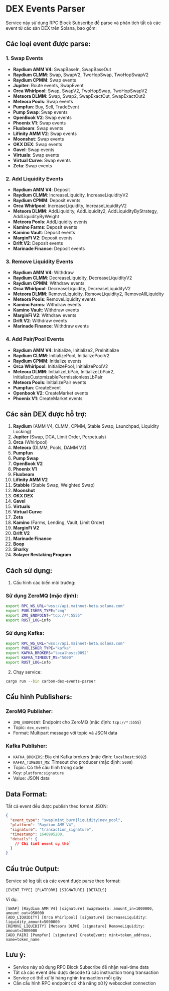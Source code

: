 # DEX Events Parser

Service này sử dụng RPC Block Subscribe để parse và phân tích tất cả các event từ các sàn DEX trên Solana, bao gồm:

## Các loại event được parse:

### 1. Swap Events
- **Raydium AMM V4**: SwapBaseIn, SwapBaseOut
- **Raydium CLMM**: Swap, SwapV2, TwoHopSwap, TwoHopSwapV2
- **Raydium CPMM**: Swap events
- **Jupiter**: Route events, SwapEvent
- **Orca Whirlpool**: Swap, SwapV2, TwoHopSwap, TwoHopSwapV2
- **Meteora DLMM**: Swap, Swap2, SwapExactOut, SwapExactOut2
- **Meteora Pools**: Swap events
- **Pumpfun**: Buy, Sell, TradeEvent
- **Pump Swap**: Swap events
- **OpenBook V2**: Swap events
- **Phoenix V1**: Swap events
- **Fluxbeam**: Swap events
- **Lifinity AMM V2**: Swap events
- **Moonshot**: Swap events
- **OKX DEX**: Swap events
- **Gavel**: Swap events
- **Virtuals**: Swap events
- **Virtual Curve**: Swap events
- **Zeta**: Swap events

### 2. Add Liquidity Events
- **Raydium AMM V4**: Deposit
- **Raydium CLMM**: IncreaseLiquidity, IncreaseLiquidityV2
- **Raydium CPMM**: Deposit events
- **Orca Whirlpool**: IncreaseLiquidity, IncreaseLiquidityV2
- **Meteora DLMM**: AddLiquidity, AddLiquidity2, AddLiquidityByStrategy, AddLiquidityByWeight
- **Meteora Pools**: AddLiquidity events
- **Kamino Farms**: Deposit events
- **Kamino Vault**: Deposit events
- **MarginFi V2**: Deposit events
- **Drift V2**: Deposit events
- **Marinade Finance**: Deposit events

### 3. Remove Liquidity Events
- **Raydium AMM V4**: Withdraw
- **Raydium CLMM**: DecreaseLiquidity, DecreaseLiquidityV2
- **Raydium CPMM**: Withdraw events
- **Orca Whirlpool**: DecreaseLiquidity, DecreaseLiquidityV2
- **Meteora DLMM**: RemoveLiquidity, RemoveLiquidity2, RemoveAllLiquidity
- **Meteora Pools**: RemoveLiquidity events
- **Kamino Farms**: Withdraw events
- **Kamino Vault**: Withdraw events
- **MarginFi V2**: Withdraw events
- **Drift V2**: Withdraw events
- **Marinade Finance**: Withdraw events

### 4. Add Pair/Pool Events
- **Raydium AMM V4**: Initialize, Initialize2, PreInitialize
- **Raydium CLMM**: InitializePool, InitializePoolV2
- **Raydium CPMM**: Initialize events
- **Orca Whirlpool**: InitializePool, InitializePoolV2
- **Meteora DLMM**: InitializeLbPair, InitializeLbPair2, InitializeCustomizablePermissionlessLbPair
- **Meteora Pools**: InitializePair events
- **Pumpfun**: CreateEvent
- **Openbook V2**: CreateMarket events
- **Phoenix V1**: CreateMarket events

## Các sàn DEX được hỗ trợ:

1. **Raydium** (AMM V4, CLMM, CPMM, Stable Swap, Launchpad, Liquidity Locking)
2. **Jupiter** (Swap, DCA, Limit Order, Perpetuals)
3. **Orca** (Whirlpool)
4. **Meteora** (DLMM, Pools, DAMM V2)
5. **Pumpfun**
6. **Pump Swap**
7. **OpenBook V2**
8. **Phoenix V1**
9. **Fluxbeam**
10. **Lifinity AMM V2**
11. **Stabble** (Stable Swap, Weighted Swap)
12. **Moonshot**
13. **OKX DEX**
14. **Gavel**
15. **Virtuals**
16. **Virtual Curve**
17. **Zeta**
18. **Kamino** (Farms, Lending, Vault, Limit Order)
19. **MarginFi V2**
20. **Drift V2**
21. **Marinade Finance**
22. **Boop**
23. **Sharky**
24. **Solayer Restaking Program**

## Cách sử dụng:

1. Cấu hình các biến môi trường:

### Sử dụng ZeroMQ (mặc định):
```bash
export RPC_WS_URL="wss://api.mainnet-beta.solana.com"
export PUBLISHER_TYPE="zmq"
export ZMQ_ENDPOINT="tcp://*:5555"
export RUST_LOG=info
```

### Sử dụng Kafka:
```bash
export RPC_WS_URL="wss://api.mainnet-beta.solana.com"
export PUBLISHER_TYPE="kafka"
export KAFKA_BROKERS="localhost:9092"
export KAFKA_TIMEOUT_MS="5000"
export RUST_LOG=info
```

2. Chạy service:
```bash
cargo run --bin carbon-dex-events-parser
```

## Cấu hình Publishers:

### ZeroMQ Publisher:
- `ZMQ_ENDPOINT`: Endpoint cho ZeroMQ (mặc định: `tcp://*:5555`)
- Topic: `dex_events`
- Format: Multipart message với topic và JSON data

### Kafka Publisher:
- `KAFKA_BROKERS`: Địa chỉ Kafka brokers (mặc định: `localhost:9092`)
- `KAFKA_TIMEOUT_MS`: Timeout cho producer (mặc định: `5000`)
- Topic: Có thể cấu hình trong code
- Key: `platform:signature`
- Value: JSON data

## Data Format:

Tất cả event đều được publish theo format JSON:
```json
{
  "event_type": "swap|mint_burn|liquidity|new_pool",
  "platform": "Raydium AMM V4",
  "signature": "transaction_signature",
  "timestamp": 1640995200,
  "details": {
    // Chi tiết event cụ thể
  }
}
```

## Cấu trúc Output:

Service sẽ log tất cả các event được parse theo format:
```
[EVENT_TYPE] [PLATFORM] [SIGNATURE] [DETAILS]
```

Ví dụ:
```
[SWAP] [Raydium AMM V4] [signature] SwapBaseIn: amount_in=1000000, amount_out=950000
[ADD_LIQUIDITY] [Orca Whirlpool] [signature] IncreaseLiquidity: liquidity_amount=5000000
[REMOVE_LIQUIDITY] [Meteora DLMM] [signature] RemoveLiquidity: amount=2000000
[ADD_PAIR] [Pumpfun] [signature] CreateEvent: mint=token_address, name=token_name
```

## Lưu ý:

- Service này sử dụng RPC Block Subscribe để nhận real-time data
- Tất cả các event đều được decode từ các instruction trong transaction
- Service có thể xử lý hàng nghìn transaction mỗi giây
- Cần cấu hình RPC endpoint có khả năng xử lý websocket connection 